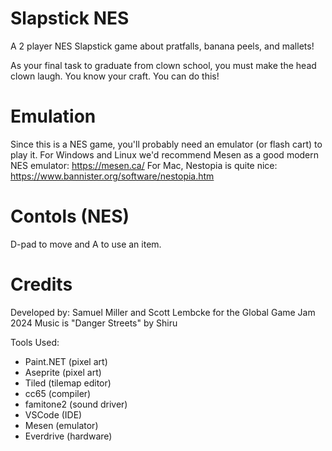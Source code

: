 # Slapstick NES

A 2 player NES Slapstick game about pratfalls, banana peels, and mallets!

As your final task to graduate from clown school, you must make the head clown laugh. You know your craft. You can do this!

# Emulation

Since this is a NES game, you'll probably need an emulator (or flash cart) to play it.
For Windows and Linux we'd recommend Mesen as a good modern NES emulator: https://mesen.ca/
For Mac, Nestopia is quite nice: https://www.bannister.org/software/nestopia.htm

# Contols (NES)

D-pad to move and A to use an item.

# Credits

Developed by: Samuel Miller and Scott Lembcke for the Global Game Jam 2024
Music is "Danger Streets" by Shiru

Tools Used:
* Paint.NET (pixel art)
* Aseprite (pixel art)
* Tiled (tilemap editor)
* cc65 (compiler)
* famitone2 (sound driver)
* VSCode (IDE)
* Mesen (emulator)
* Everdrive (hardware)
